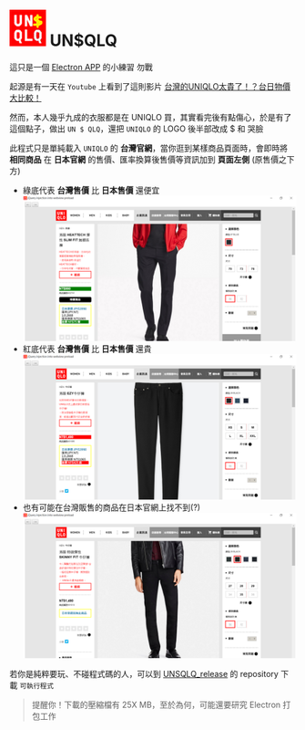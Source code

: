 # ![UNSQLQ](/assets/icons/png/64x64.png) UN$QLQ

這只是一個 [Electron APP](http://electron.atom.io/) 的小練習 勿戰

起源是有一天在 `Youtube` 上看到了這則影片 [台灣的UNIQLO太貴了！？台日物價大比較！](https://www.youtube.com/watch?v=23GKFZeFPTo)

然而，本人幾乎九成的衣服都是在 UNIQLO 買，其實看完後有點傷心，於是有了這個點子，做出 `UN $ QLQ`，還把 `UNIQLO` 的 LOGO 後半部改成 $ 和 哭臉

此程式只是單純載入 `UNIQLO` 的 **台灣官網**，當你逛到某樣商品頁面時，會即時將 **相同商品** 在 **日本官網** 的售價、匯率換算後售價等資訊加到 **頁面左側** (原售價之下方)

- 綠底代表 **台灣售價** 比 **日本售價** 還便宜
![cheap](/demo/cheap.PNG)
- 紅底代表 **台灣售價** 比 **日本售價** 還貴
![expensive](/demo/expensive.PNG)
- 也有可能在台灣販售的商品在日本官網上找不到(?)
![none](/demo/none.PNG)

若你是純粹要玩、不碰程式碼的人，可以到 [UNSQLQ_release](https://github.com/ChaoLiou/UNSQLQ_release) 的 repository 下載 `可執行程式`
> 提醒你！下載的壓縮檔有 25X MB，至於為何，可能還要研究 Electron 打包工作